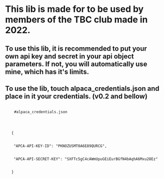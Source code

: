 # This lib is made for to be used by members of the TBC club made in 2022.

## To use this lib, it is recommended to put your own api key and secret in your api object parameters. If not, you will automatically use mine, which has it's limits.

## To use the lib, touch alpaca_credentials.json and place in it your credentials. (v0.2 and bellow)

<code>
    #alpaca_credentials.json
    <ul style="list-style: none;"> 
        <li>{</li>
            <li>&emsp;"APCA-API-KEY-ID": "PKNOZUSMT0A6E89QURCG",</li>
            <li>&emsp;"APCA-API-SECRET-KEY": "SXFTc5gC4cAWmUpuGEiEurBGfN4bAqhA6Mxu28Ez"</li>
        <li>}</li>
    </ul>
</code>
